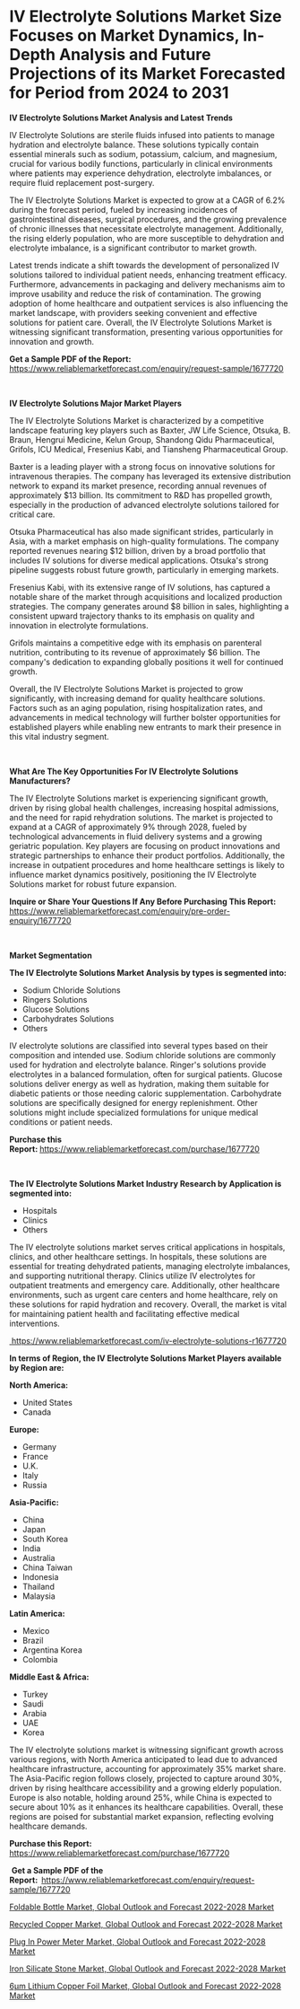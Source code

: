 <p><h1>IV Electrolyte Solutions Market Size Focuses on Market Dynamics, In-Depth Analysis and Future Projections of its Market Forecasted for Period from 2024 to 2031</h1></p><p><strong>IV Electrolyte Solutions Market Analysis and Latest Trends</strong></p>
<p><p>IV Electrolyte Solutions are sterile fluids infused into patients to manage hydration and electrolyte balance. These solutions typically contain essential minerals such as sodium, potassium, calcium, and magnesium, crucial for various bodily functions, particularly in clinical environments where patients may experience dehydration, electrolyte imbalances, or require fluid replacement post-surgery.</p><p>The IV Electrolyte Solutions Market is expected to grow at a CAGR of 6.2% during the forecast period, fueled by increasing incidences of gastrointestinal diseases, surgical procedures, and the growing prevalence of chronic illnesses that necessitate electrolyte management. Additionally, the rising elderly population, who are more susceptible to dehydration and electrolyte imbalance, is a significant contributor to market growth.</p><p>Latest trends indicate a shift towards the development of personalized IV solutions tailored to individual patient needs, enhancing treatment efficacy. Furthermore, advancements in packaging and delivery mechanisms aim to improve usability and reduce the risk of contamination. The growing adoption of home healthcare and outpatient services is also influencing the market landscape, with providers seeking convenient and effective solutions for patient care. Overall, the IV Electrolyte Solutions Market is witnessing significant transformation, presenting various opportunities for innovation and growth.</p></p>
<p><strong>Get a Sample PDF of the Report:&nbsp;</strong> <a href="https://www.reliablemarketforecast.com/enquiry/request-sample/1677720?utm_campaign=1567&utm_medium=2&utm_source=Github&utm_content=ia&utm_term=14102024&utm_id=iv-electrolyte-solutions">https://www.reliablemarketforecast.com/enquiry/request-sample/1677720</a></p>
<p>&nbsp;</p>
<p><strong>IV Electrolyte Solutions Major Market Players</strong></p>
<p><p>The IV Electrolyte Solutions Market is characterized by a competitive landscape featuring key players such as Baxter, JW Life Science, Otsuka, B. Braun, Hengrui Medicine, Kelun Group, Shandong Qidu Pharmaceutical, Grifols, ICU Medical, Fresenius Kabi, and Tiansheng Pharmaceutical Group. </p><p>Baxter is a leading player with a strong focus on innovative solutions for intravenous therapies. The company has leveraged its extensive distribution network to expand its market presence, recording annual revenues of approximately $13 billion. Its commitment to R&D has propelled growth, especially in the production of advanced electrolyte solutions tailored for critical care.</p><p>Otsuka Pharmaceutical has also made significant strides, particularly in Asia, with a market emphasis on high-quality formulations. The company reported revenues nearing $12 billion, driven by a broad portfolio that includes IV solutions for diverse medical applications. Otsuka's strong pipeline suggests robust future growth, particularly in emerging markets.</p><p>Fresenius Kabi, with its extensive range of IV solutions, has captured a notable share of the market through acquisitions and localized production strategies. The company generates around $8 billion in sales, highlighting a consistent upward trajectory thanks to its emphasis on quality and innovation in electrolyte formulations.</p><p>Grifols maintains a competitive edge with its emphasis on parenteral nutrition, contributing to its revenue of approximately $6 billion. The company's dedication to expanding globally positions it well for continued growth.</p><p>Overall, the IV Electrolyte Solutions Market is projected to grow significantly, with increasing demand for quality healthcare solutions. Factors such as an aging population, rising hospitalization rates, and advancements in medical technology will further bolster opportunities for established players while enabling new entrants to mark their presence in this vital industry segment.</p></p>
<p>&nbsp;</p>
<p><strong>What Are The Key Opportunities For IV Electrolyte Solutions Manufacturers?</strong></p>
<p><p>The IV Electrolyte Solutions market is experiencing significant growth, driven by rising global health challenges, increasing hospital admissions, and the need for rapid rehydration solutions. The market is projected to expand at a CAGR of approximately 9% through 2028, fueled by technological advancements in fluid delivery systems and a growing geriatric population. Key players are focusing on product innovations and strategic partnerships to enhance their product portfolios. Additionally, the increase in outpatient procedures and home healthcare settings is likely to influence market dynamics positively, positioning the IV Electrolyte Solutions market for robust future expansion.</p></p>
<p><strong>Inquire or Share Your Questions If Any Before Purchasing This Report:</strong> <a href="https://www.reliablemarketforecast.com/enquiry/pre-order-enquiry/1677720?utm_campaign=1567&utm_medium=2&utm_source=Github&utm_content=ia&utm_term=14102024&utm_id=iv-electrolyte-solutions">https://www.reliablemarketforecast.com/enquiry/pre-order-enquiry/1677720</a></p>
<p>&nbsp;</p>
<p><strong>Market Segmentation</strong></p>
<p><strong>The IV Electrolyte Solutions Market Analysis by types is segmented into:</strong></p>
<p><ul><li>Sodium Chloride Solutions</li><li>Ringers Solutions</li><li>Glucose Solutions</li><li>Carbohydrates Solutions</li><li>Others</li></ul></p>
<p><p>IV electrolyte solutions are classified into several types based on their composition and intended use. Sodium chloride solutions are commonly used for hydration and electrolyte balance. Ringer's solutions provide electrolytes in a balanced formulation, often for surgical patients. Glucose solutions deliver energy as well as hydration, making them suitable for diabetic patients or those needing caloric supplementation. Carbohydrate solutions are specifically designed for energy replenishment. Other solutions might include specialized formulations for unique medical conditions or patient needs.</p></p>
<p><strong>Purchase this Report:&nbsp;</strong><a href="https://www.reliablemarketforecast.com/purchase/1677720?utm_campaign=1567&utm_medium=2&utm_source=Github&utm_content=ia&utm_term=14102024&utm_id=iv-electrolyte-solutions">https://www.reliablemarketforecast.com/purchase/1677720</a></p>
<p>&nbsp;</p>
<p><strong>The IV Electrolyte Solutions Market Industry Research by Application is segmented into:</strong></p>
<p><ul><li>Hospitals</li><li>Clinics</li><li>Others</li></ul></p>
<p><p>The IV electrolyte solutions market serves critical applications in hospitals, clinics, and other healthcare settings. In hospitals, these solutions are essential for treating dehydrated patients, managing electrolyte imbalances, and supporting nutritional therapy. Clinics utilize IV electrolytes for outpatient treatments and emergency care. Additionally, other healthcare environments, such as urgent care centers and home healthcare, rely on these solutions for rapid hydration and recovery. Overall, the market is vital for maintaining patient health and facilitating effective medical interventions.</p></p>
<p><a href="https://www.reliablemarketforecast.com/iv-electrolyte-solutions-r1677720?utm_campaign=1567&utm_medium=2&utm_source=Github&utm_content=ia&utm_term=14102024&utm_id=iv-electrolyte-solutions">&nbsp;https://www.reliablemarketforecast.com/iv-electrolyte-solutions-r1677720</a></p>
<p><strong>In terms of Region, the IV Electrolyte Solutions Market Players available by Region are:</strong></p>
<p>
    <p> <strong> North America: </strong>
        <ul>
            <li>United States</li>
            <li>Canada</li>
        </ul>
        </p> 
    <p> <strong> Europe: </strong>
        <ul>
            <li>Germany</li>
            <li>France</li>
            <li>U.K.</li>
            <li>Italy</li>
            <li>Russia</li>
        </ul>
        </p> 
    <p> <strong> Asia-Pacific: </strong>
        <ul>
            <li>China</li>
            <li>Japan</li>
            <li>South Korea</li>
            <li>India</li>
            <li>Australia</li>
            <li>China Taiwan</li>
            <li>Indonesia</li>
            <li>Thailand</li>
            <li>Malaysia</li>
        </ul>
        </p> 
    <p> <strong> Latin America: </strong>
        <ul>
            <li>Mexico</li>
            <li>Brazil</li>
            <li>Argentina Korea</li>
            <li>Colombia</li>
        </ul>
        </p> 
    <p> <strong> Middle East & Africa: </strong>
        <ul>
            <li>Turkey</li>
            <li>Saudi</li>
            <li>Arabia</li>
            <li>UAE</li>
            <li>Korea</li>
        </ul>
    </p>
    </p>
<p><p>The IV electrolyte solutions market is witnessing significant growth across various regions, with North America anticipated to lead due to advanced healthcare infrastructure, accounting for approximately 35% market share. The Asia-Pacific region follows closely, projected to capture around 30%, driven by rising healthcare accessibility and a growing elderly population. Europe is also notable, holding around 25%, while China is expected to secure about 10% as it enhances its healthcare capabilities. Overall, these regions are poised for substantial market expansion, reflecting evolving healthcare demands.</p></p>
<p><strong>Purchase this Report: </strong><a href="https://www.reliablemarketforecast.com/purchase/1677720?utm_campaign=1567&utm_medium=2&utm_source=Github&utm_content=ia&utm_term=14102024&utm_id=iv-electrolyte-solutions">https://www.reliablemarketforecast.com/purchase/1677720</a></p>
<p>&nbsp;<strong>Get a Sample PDF of the Report:&nbsp;&nbsp;</strong><a href="https://www.reliablemarketforecast.com/enquiry/request-sample/1677720?utm_campaign=1567&utm_medium=2&utm_source=Github&utm_content=ia&utm_term=14102024&utm_id=iv-electrolyte-solutions">https://www.reliablemarketforecast.com/enquiry/request-sample/1677720</a></p>
<p><strong></strong></p>
<p><p><a href="https://www.linkedin.com/pulse/foldable-bottle-market-global-outlook-forecast-2022-2028-acife?utm_campaign=1567&utm_medium=2&utm_source=Github&utm_content=ia&utm_term=14102024&utm_id=iv-electrolyte-solutions">Foldable Bottle Market, Global Outlook and Forecast 2022-2028 Market</a></p><p><a href="https://www.linkedin.com/pulse/emerging-recycled-copper-market-global-outlook-forecast-2022-2028-hy4bc?utm_campaign=1567&utm_medium=2&utm_source=Github&utm_content=ia&utm_term=14102024&utm_id=iv-electrolyte-solutions">Recycled Copper Market, Global Outlook and Forecast 2022-2028 Market</a></p><p><a href="https://www.linkedin.com/pulse/strategic-roadmap-success-global-plug-power-meter-market-qhlyf?utm_campaign=1567&utm_medium=2&utm_source=Github&utm_content=ia&utm_term=14102024&utm_id=iv-electrolyte-solutions">Plug In Power Meter Market, Global Outlook and Forecast 2022-2028 Market</a></p><p><a href="https://www.linkedin.com/pulse/market-forecast-global-iron-silicate-stone-outlook-2022-2028-xusve?utm_campaign=1567&utm_medium=2&utm_source=Github&utm_content=ia&utm_term=14102024&utm_id=iv-electrolyte-solutions">Iron Silicate Stone Market, Global Outlook and Forecast 2022-2028 Market</a></p><p><a href="https://www.linkedin.com/pulse/market-insights-global-6%25CE%25BCm-lithium-copper-foil-outlook-kgavf?utm_campaign=1567&utm_medium=2&utm_source=Github&utm_content=ia&utm_term=14102024&utm_id=iv-electrolyte-solutions">6μm Lithium Copper Foil Market, Global Outlook and Forecast 2022-2028 Market</a></p></p>
